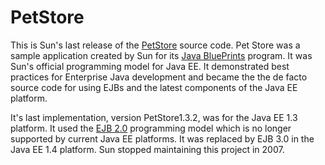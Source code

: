 # PetStore

This is Sun's last release of the [PetStore](http://www.oracle.com/technetwork/java/petstore1-3-1-02-139690.html) source code.
Pet Store was a sample application created by Sun for its [Java BluePrints](http://en.wikipedia.org/wiki/Java_BluePrints) program.
It was Sun's official programming model for Java EE.  It demonstrated best practices for Enterprise Java development and became the the de facto source 
code for using EJBs and the latest components of the Java EE platform.

It's last implementation, version PetStore1.3.2, was for the Java EE 1.3 platform.  It used the [EJB 2.0](http://en.wikipedia.org/wiki/Enterprise_JavaBeans) 
programming model which is no longer supported by current Java EE platforms.  It was replaced by EJB 3.0 in the Java EE 1.4 platform.  Sun stopped maintaining this project in 2007.


